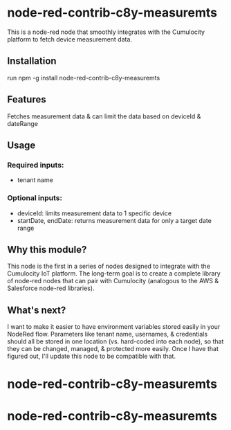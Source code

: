 # node-red-contrib-c8y-measuremts
This is a node-red node that smoothly integrates with the Cumulocity platform to fetch device measurement data.

## Installation
run npm -g install node-red-contrib-c8y-measuremts

## Features
Fetches measurement data & can limit the data based on deviceId & dateRange

## Usage

### Required inputs:
* tenant name

### Optional inputs:
* deviceId: limits measurement data to 1 specific device
* startDate, endDate: returns measurement data for only a target date range


## Why this module?
This node is the first in a series of nodes designed to integrate with the Cumulocity IoT platform.  The long-term goal is to create a complete library of node-red nodes that can pair with Cumulocity (analogous to the AWS & Salesforce node-red libraries).

## What's next?
I want to make it easier to have environment variables stored easily in your NodeRed flow.  Parameters like tenant name, usernames, & credentials should all be stored in one location (vs. hard-coded into each node), so that they can be changed, managed, & protected more easily.  Once I have that figured out, I'll update this node to be compatible with that.
# node-red-contrib-c8y-measuremts
# node-red-contrib-c8y-measuremts
